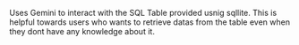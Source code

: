 
Uses Gemini to interact with the SQL Table provided  usnig sqllite.
This is helpful towards users who wants to retrieve datas from the table even when they dont have any knowledge about it.
